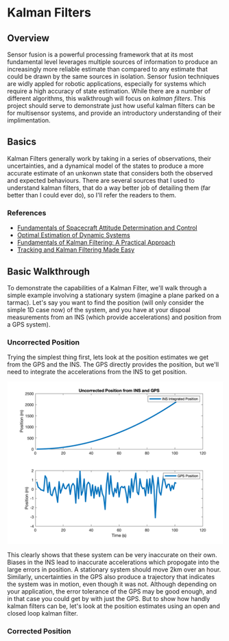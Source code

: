 # Kalman Filters

## Overview 
Sensor fusion is a powerful processing framework that at its most fundamental level leverages multiple sources of information to produce an increasingly more reliable estimate than compared to any estimate that could be drawn by the same sources in isolation. Sensor fusion techniques are widly appled for robotic applications, especially for systems which require a high accuracy of state estimation. While there are a number of different algorithms, this walkthrough will focus on *kalman filters*. This project should serve to demonstrate just how useful kalman filters can be for multisensor systems, and provide an introductory understanding of their implimentation. 

## Basics 
Kalman Filters generally work by taking in a series of observations, their uncertainties, and a dynamical model of the states to produce a more accurate estimate of an unkonwn state that considers both the observed and expected behaviours. There are several sources that I used to understand kalman filters, that do a way better job of detailing them (far better than I could ever do), so I'll refer the readers to them. 

### References 
- [Fundamentals of Spacecraft Attitude Determination and Control](https://link.springer.com/book/10.1007/978-1-4939-0802-8)
- [Optimal Estimation of Dynamic Systems](https://www.routledge.com/Optimal-Estimation-of-Dynamic-Systems/Crassidis-Junkins/p/book/9781439839850)
- [Fundamentals of Kalman Filtering: A Practical Approach](https://arc.aiaa.org/doi/book/10.2514/4.102776)
- [Tracking and Kalman Filtering Made Easy](https://www.wiley.com/en-us/Tracking+and+Kalman+Filtering+Made+Easy-p-9780471184072)

## Basic Walkthrough 
To demonstrate the capabilities of a Kalman Filter, we'll walk through a simple example involving a stationary system (imagine a plane parked on a tarmac). Let's say you want to find the position (will only consider the simple 1D case now) of the system, and you have at your dispoal measurements from an INS (which provide accelerations) and position from a GPS system). 

### Uncorrected Position 
Trying the simplest thing first, lets look at the position estimates we get from the GPS and the INS. The GPS directly provides the position, but we'll need to integrate the accelerations from the INS to get position.

<img src="./plots/uncorrected_pos.png" width="600">

This clearly shows that these system can be very inaccurate on their own. Biases in the INS lead to inaccurate accelerations which propogate into the large errors in position. A stationary system should move 2km over an hour. Similarly, uncertainties in the GPS also produce a trajectory that indicates the system was in motion, even though it was not. Although depending on your application, the error tolerance of the GPS may be good enough, and in that case you could get by with just the GPS. But to show how handly kalman filters can be, let's look at the position estimates using an open and closed loop kalman filter. 

### Corrected Position 
